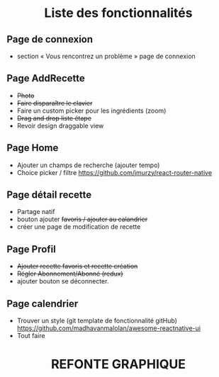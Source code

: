 # <p align="center">Liste des fonctionnalités</p>

## Page de connexion 
- section « Vous rencontrez un problème » page de connexion

## Page AddRecette
- <del>Photo<del>
- <del>Faire disparaître le clavier<del>
- Faire un custom picker pour les ingrédients (zoom)
- <del>Drag and drop liste étape<del>
- Revoir design draggable view

## Page Home
- Ajouter un champs de recherche (ajouter tempo)
- Choice picker / filtre  https://github.com/jmurzy/react-router-native

## Page détail recette 
- Partage natif 
- bouton ajouter <del>favoris<del> / ajouter au calandrier
- créer une page de modification de recette

## Page Profil
- <del>Ajouter  recette favoris et recette création<del>
- <del>Régler Abonnement/Abonné (redux)<del>
- ajouter bouton se déconnecter.

## Page calendrier 
- Trouver un style (git template de fonctionnalité gitHub)  https://github.com/madhavanmalolan/awesome-reactnative-ui
- Tout faire

# <p align="center"> REFONTE GRAPHIQUE  </p>

